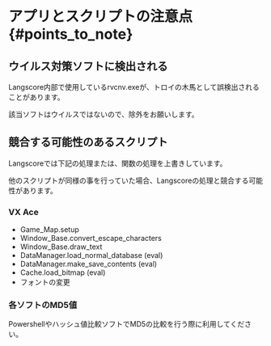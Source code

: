 # アプリとスクリプトの注意点 {#points_to_note}

## ウイルス対策ソフトに検出される

Langscore内部で使用しているrvcnv.exeが、トロイの木馬として誤検出されることがあります。

該当ソフトはウイルスではないので、除外をお願いします。


## 競合する可能性のあるスクリプト

Langscoreでは下記の処理または、関数の処理を上書きしています。

他のスクリプトが同様の事を行っていた場合、Langscoreの処理と競合する可能性があります。

### VX Ace

* Game_Map.setup
* Window_Base.convert_escape_characters
* Window_Base.draw_text
* DataManager.load_normal_database (eval)
* DataManager.make_save_contents (eval)
* Cache.load_bitmap (eval)
* フォントの変更



### 各ソフトのMD5値

Powershellやハッシュ値比較ソフトでMD5の比較を行う際に利用してください。

